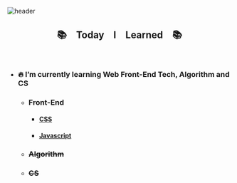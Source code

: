 ![header](https://capsule-render.vercel.app/api?type=waving&color=DDD5FC&height=170&section=header&text=Jaharim&fontColor=ffffff&fontSize=40)

<h2 align="center">📚　Today　I　Learned　📚</h2>

<br/>

- ### 🔥 I’m currently learning Web Front-End Tech, Algorithm and CS

  - ### Front-End

    - #### [CSS](https://github.com/Jaharim/TIL/tree/master/Front-End/CSS)
    - #### [Javascript](https://github.com/Jaharim/TIL/tree/master/Front-End/Javascript)

  - ### ~~Algorithm~~
  - ### ~~CS~~
